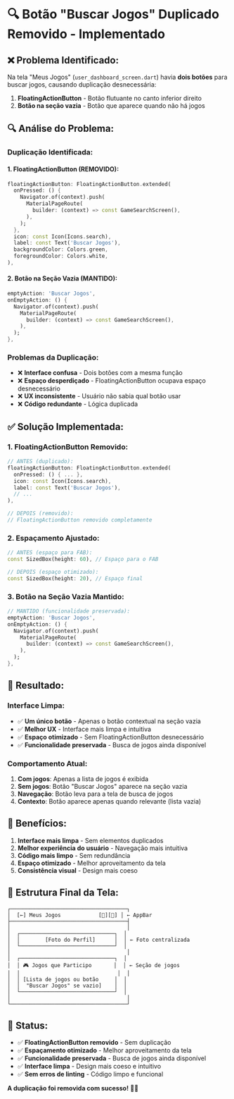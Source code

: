 # 🔍 Botão "Buscar Jogos" Duplicado Removido - Implementado

## ❌ **Problema Identificado:**

Na tela "Meus Jogos" (`user_dashboard_screen.dart`) havia **dois botões** para buscar jogos, causando duplicação desnecessária:

1. **FloatingActionButton** - Botão flutuante no canto inferior direito
2. **Botão na seção vazia** - Botão que aparece quando não há jogos

## 🔍 **Análise do Problema:**

### **Duplicação Identificada:**

#### **1. FloatingActionButton (REMOVIDO):**
```dart
floatingActionButton: FloatingActionButton.extended(
  onPressed: () {
    Navigator.of(context).push(
      MaterialPageRoute(
        builder: (context) => const GameSearchScreen(),
      ),
    );
  },
  icon: const Icon(Icons.search),
  label: const Text('Buscar Jogos'),
  backgroundColor: Colors.green,
  foregroundColor: Colors.white,
),
```

#### **2. Botão na Seção Vazia (MANTIDO):**
```dart
emptyAction: 'Buscar Jogos',
onEmptyAction: () {
  Navigator.of(context).push(
    MaterialPageRoute(
      builder: (context) => const GameSearchScreen(),
    ),
  );
},
```

### **Problemas da Duplicação:**
- ❌ **Interface confusa** - Dois botões com a mesma função
- ❌ **Espaço desperdiçado** - FloatingActionButton ocupava espaço desnecessário
- ❌ **UX inconsistente** - Usuário não sabia qual botão usar
- ❌ **Código redundante** - Lógica duplicada

## ✅ **Solução Implementada:**

### **1. FloatingActionButton Removido:**
```dart
// ANTES (duplicado):
floatingActionButton: FloatingActionButton.extended(
  onPressed: () { ... },
  icon: const Icon(Icons.search),
  label: const Text('Buscar Jogos'),
  // ...
),

// DEPOIS (removido):
// FloatingActionButton removido completamente
```

### **2. Espaçamento Ajustado:**
```dart
// ANTES (espaço para FAB):
const SizedBox(height: 60), // Espaço para o FAB

// DEPOIS (espaço otimizado):
const SizedBox(height: 20), // Espaço final
```

### **3. Botão na Seção Vazia Mantido:**
```dart
// MANTIDO (funcionalidade preservada):
emptyAction: 'Buscar Jogos',
onEmptyAction: () {
  Navigator.of(context).push(
    MaterialPageRoute(
      builder: (context) => const GameSearchScreen(),
    ),
  );
},
```

## 🎯 **Resultado:**

### **Interface Limpa:**
- ✅ **Um único botão** - Apenas o botão contextual na seção vazia
- ✅ **Melhor UX** - Interface mais limpa e intuitiva
- ✅ **Espaço otimizado** - Sem FloatingActionButton desnecessário
- ✅ **Funcionalidade preservada** - Busca de jogos ainda disponível

### **Comportamento Atual:**
1. **Com jogos**: Apenas a lista de jogos é exibida
2. **Sem jogos**: Botão "Buscar Jogos" aparece na seção vazia
3. **Navegação**: Botão leva para a tela de busca de jogos
4. **Contexto**: Botão aparece apenas quando relevante (lista vazia)

## 🚀 **Benefícios:**

1. **Interface mais limpa** - Sem elementos duplicados
2. **Melhor experiência do usuário** - Navegação mais intuitiva
3. **Código mais limpo** - Sem redundância
4. **Espaço otimizado** - Melhor aproveitamento da tela
5. **Consistência visual** - Design mais coeso

## 📱 **Estrutura Final da Tela:**

```
┌─────────────────────────────────────┐
│  [←] Meus Jogos            [🔄][👤] │ ← AppBar
├─────────────────────────────────────┤
│                                     │
│  ┌──────────────────────────────┐  │
│  │        [Foto do Perfil]      │  │ ← Foto centralizada
│  └──────────────────────────────┘  │
│                                     │
│  ┌──────────────────────────────┐  │
│  │ 🎮 Jogos que Participo       │  │ ← Seção de jogos
│  │                               │  │
│  │ [Lista de jogos ou botão     │  │
│  │  "Buscar Jogos" se vazio]    │  │
│  └──────────────────────────────┘  │
│                                     │
└─────────────────────────────────────┘
```

## 🎉 **Status:**

- ✅ **FloatingActionButton removido** - Sem duplicação
- ✅ **Espaçamento otimizado** - Melhor aproveitamento da tela
- ✅ **Funcionalidade preservada** - Busca de jogos ainda disponível
- ✅ **Interface limpa** - Design mais coeso e intuitivo
- ✅ **Sem erros de linting** - Código limpo e funcional

**A duplicação foi removida com sucesso!** 🚀✅



